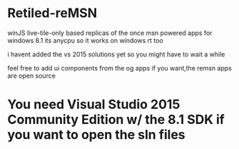 # Retiled-reMSN
winJS  live-tile-only based replicas of the once msn powered apps for windows 8.1 
its anycpu so it works on windows rt   too

 i havent added the vs 2015 solutions yet so you might have to wait a while 
 
 feel free to add ui components from the og apps if you want,the remsn apps are open source
 
# You need Visual Studio 2015 Community Edition w/ the 8.1 SDK if you want to open the sln files


  

 
